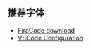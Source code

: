 ## 推荐字体

- [FiraCode download](https://github.com/tonsky/FiraCode)
- [VSCode Configuration](https://github.com/tonsky/FiraCode/wiki/VS-Code-Instructions)